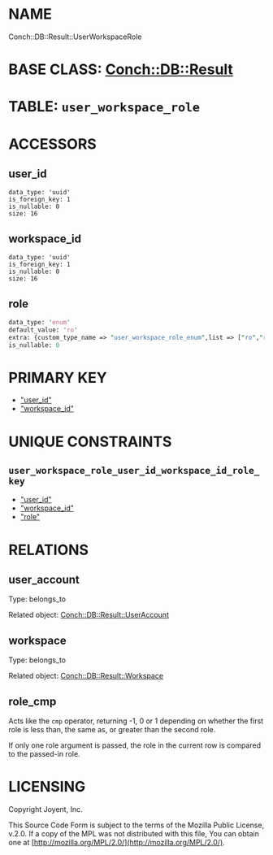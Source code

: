 # NAME

Conch::DB::Result::UserWorkspaceRole

# BASE CLASS: [Conch::DB::Result](/modules/Conch::DB::Result)

# TABLE: `user_workspace_role`

# ACCESSORS

## user\_id

```
data_type: 'uuid'
is_foreign_key: 1
is_nullable: 0
size: 16
```

## workspace\_id

```
data_type: 'uuid'
is_foreign_key: 1
is_nullable: 0
size: 16
```

## role

```perl
data_type: 'enum'
default_value: 'ro'
extra: {custom_type_name => "user_workspace_role_enum",list => ["ro","rw","admin"]}
is_nullable: 0
```

# PRIMARY KEY

- ["user\_id"](#user_id)
- ["workspace\_id"](#workspace_id)

# UNIQUE CONSTRAINTS

## `user_workspace_role_user_id_workspace_id_role_key`

- ["user\_id"](#user_id)
- ["workspace\_id"](#workspace_id)
- ["role"](#role)

# RELATIONS

## user\_account

Type: belongs\_to

Related object: [Conch::DB::Result::UserAccount](/modules/Conch::DB::Result::UserAccount)

## workspace

Type: belongs\_to

Related object: [Conch::DB::Result::Workspace](/modules/Conch::DB::Result::Workspace)

## role\_cmp

Acts like the `cmp` operator, returning -1, 0 or 1 depending on whether the first role is less
than, the same as, or greater than the second role.

If only one role argument is passed, the role in the current row is compared to the passed-in
role.

# LICENSING

Copyright Joyent, Inc.

This Source Code Form is subject to the terms of the Mozilla Public License,
v.2.0. If a copy of the MPL was not distributed with this file, You can obtain
one at [http://mozilla.org/MPL/2.0/](http://mozilla.org/MPL/2.0/).

